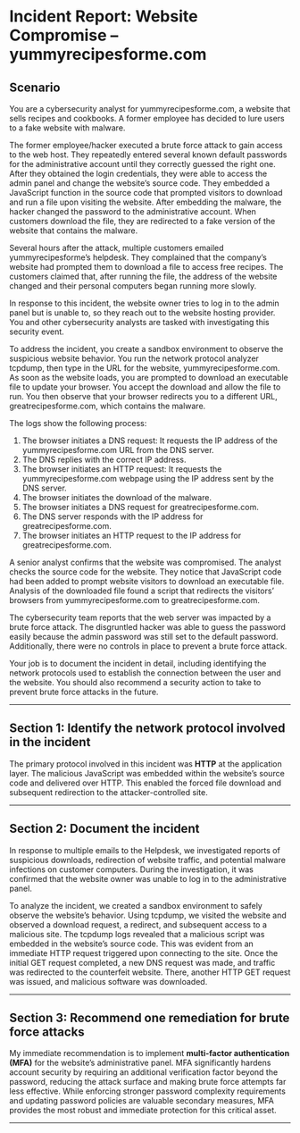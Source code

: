 # Incident Report: Website Compromise – yummyrecipesforme.com

## Scenario
You are a cybersecurity analyst for yummyrecipesforme.com, a website that sells recipes and cookbooks. A former employee has decided to lure users to a fake website with malware.

The former employee/hacker executed a brute force attack to gain access to the web host. They repeatedly entered several known default passwords for the administrative account until they correctly guessed the right one. After they obtained the login credentials, they were able to access the admin panel and change the website’s source code. They embedded a JavaScript function in the source code that prompted visitors to download and run a file upon visiting the website. After embedding the malware, the hacker changed the password to the administrative account. When customers download the file, they are redirected to a fake version of the website that contains the malware.

Several hours after the attack, multiple customers emailed yummyrecipesforme’s helpdesk. They complained that the company’s website had prompted them to download a file to access free recipes. The customers claimed that, after running the file, the address of the website changed and their personal computers began running more slowly.

In response to this incident, the website owner tries to log in to the admin panel but is unable to, so they reach out to the website hosting provider. You and other cybersecurity analysts are tasked with investigating this security event.

To address the incident, you create a sandbox environment to observe the suspicious website behavior. You run the network protocol analyzer tcpdump, then type in the URL for the website, yummyrecipesforme.com. As soon as the website loads, you are prompted to download an executable file to update your browser. You accept the download and allow the file to run. You then observe that your browser redirects you to a different URL, greatrecipesforme.com, which contains the malware.

The logs show the following process:

1. The browser initiates a DNS request: It requests the IP address of the yummyrecipesforme.com URL from the DNS server.
2. The DNS replies with the correct IP address.
3. The browser initiates an HTTP request: It requests the yummyrecipesforme.com webpage using the IP address sent by the DNS server.
4. The browser initiates the download of the malware.
5. The browser initiates a DNS request for greatrecipesforme.com.
6. The DNS server responds with the IP address for greatrecipesforme.com.
7. The browser initiates an HTTP request to the IP address for greatrecipesforme.com.

A senior analyst confirms that the website was compromised. The analyst checks the source code for the website. They notice that JavaScript code had been added to prompt website visitors to download an executable file. Analysis of the downloaded file found a script that redirects the visitors’ browsers from yummyrecipesforme.com to greatrecipesforme.com.

The cybersecurity team reports that the web server was impacted by a brute force attack. The disgruntled hacker was able to guess the password easily because the admin password was still set to the default password. Additionally, there were no controls in place to prevent a brute force attack.

Your job is to document the incident in detail, including identifying the network protocols used to establish the connection between the user and the website. You should also recommend a security action to take to prevent brute force attacks in the future.

---

## Section 1: Identify the network protocol involved in the incident
The primary protocol involved in this incident was **HTTP** at the application layer. The malicious JavaScript was embedded within the website’s source code and delivered over HTTP. This enabled the forced file download and subsequent redirection to the attacker-controlled site.

---

## Section 2: Document the incident
In response to multiple emails to the Helpdesk, we investigated reports of suspicious downloads, redirection of website traffic, and potential malware infections on customer computers. During the investigation, it was confirmed that the website owner was unable to log in to the administrative panel.

To analyze the incident, we created a sandbox environment to safely observe the website’s behavior. Using tcpdump, we visited the website and observed a download request, a redirect, and subsequent access to a malicious site. The tcpdump logs revealed that a malicious script was embedded in the website’s source code. This was evident from an immediate HTTP request triggered upon connecting to the site. Once the initial GET request completed, a new DNS request was made, and traffic was redirected to the counterfeit website. There, another HTTP GET request was issued, and malicious software was downloaded.

---

## Section 3: Recommend one remediation for brute force attacks
My immediate recommendation is to implement **multi-factor authentication (MFA)** for the website’s administrative panel. MFA significantly hardens account security by requiring an additional verification factor beyond the password, reducing the attack surface and making brute force attempts far less effective. While enforcing stronger password complexity requirements and updating password policies are valuable secondary measures, MFA provides the most robust and immediate protection for this critical asset.

---
